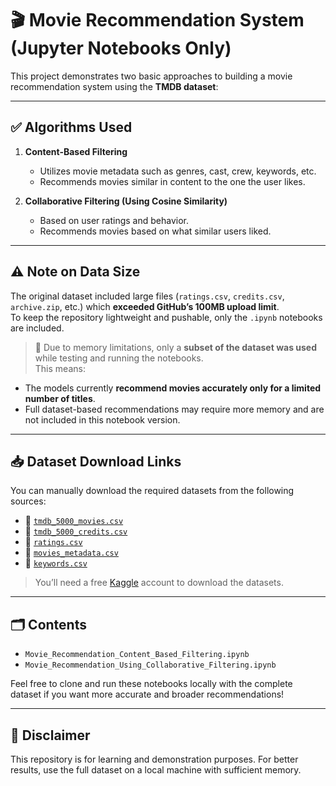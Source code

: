 # 🎬 Movie Recommendation System (Jupyter Notebooks Only)

This project demonstrates two basic approaches to building a movie recommendation system using the **TMDB dataset**:

---

## ✅ Algorithms Used

1. **Content-Based Filtering**  
   - Utilizes movie metadata such as genres, cast, crew, keywords, etc.  
   - Recommends movies similar in content to the one the user likes.

2. **Collaborative Filtering (Using Cosine Similarity)**  
   - Based on user ratings and behavior.  
   - Recommends movies based on what similar users liked.

---

## ⚠️ Note on Data Size

The original dataset included large files (`ratings.csv`, `credits.csv`, `archive.zip`, etc.) which **exceeded GitHub’s 100MB upload limit**.  
To keep the repository lightweight and pushable, only the `.ipynb` notebooks are included.

> 📌 Due to memory limitations, only a **subset of the dataset was used** while testing and running the notebooks.  
This means:
- The models currently **recommend movies accurately only for a limited number of titles**.
- Full dataset-based recommendations may require more memory and are not included in this notebook version.

---

## 📥 Dataset Download Links

You can manually download the required datasets from the following sources:

- 📁 [`tmdb_5000_movies.csv`](https://www.kaggle.com/datasets/tmdb/tmdb-movie-metadata)
- 📁 [`tmdb_5000_credits.csv`](https://www.kaggle.com/datasets/tmdb/tmdb-movie-metadata)
- 📁 [`ratings.csv`](https://www.kaggle.com/datasets/rounakbanik/the-movies-dataset)
- 📁 [`movies_metadata.csv`](https://www.kaggle.com/datasets/rounakbanik/the-movies-dataset)
- 📁 [`keywords.csv`](https://www.kaggle.com/datasets/rounakbanik/the-movies-dataset)

> You’ll need a free [Kaggle](https://www.kaggle.com) account to download the datasets.

---

## 🗂️ Contents

- `Movie_Recommendation_Content_Based_Filtering.ipynb`  
- `Movie_Recommendation_Using_Collaborative_Filtering.ipynb`

Feel free to clone and run these notebooks locally with the complete dataset if you want more accurate and broader recommendations!

---

## 📌 Disclaimer

This repository is for learning and demonstration purposes. For better results, use the full dataset on a local machine with sufficient memory.
